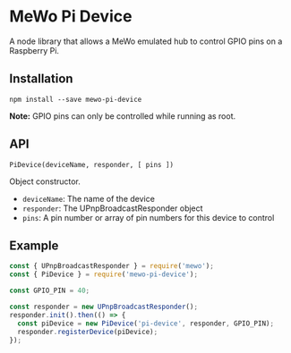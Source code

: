 # MeWo Pi Device

A node library that allows a MeWo emulated hub to control GPIO pins on a Raspberry Pi.

## Installation

```
npm install --save mewo-pi-device
```

**Note:** GPIO pins can only be controlled while running as root.

## API

`PiDevice(deviceName, responder, [ pins ])`

Object constructor.

- `deviceName`: The name of the device
- `responder`: The UPnpBroadcastResponder object
- `pins`: A pin number or array of pin numbers for this device to control

## Example

```javascript
const { UPnpBroadcastResponder } = require('mewo');
const { PiDevice } = require('mewo-pi-device');

const GPIO_PIN = 40;

const responder = new UPnpBroadcastResponder();
responder.init().then(() => {
  const piDevice = new PiDevice('pi-device', responder, GPIO_PIN);
  responder.registerDevice(piDevice);
});
```